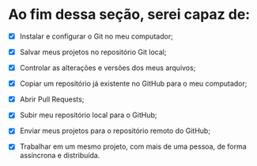 # Ao fim dessa seção, serei capaz de:
- [X] Instalar e configurar o Git no meu computador;

- [X] Salvar meus projetos no repositório Git local;

- [X] Controlar as alterações e versões dos meus arquivos;

- [X] Copiar um repositório já existente no GitHub para o meu computador;

- [X] Abrir Pull Requests;

- [X] Subir meu repositório local para o GitHub;

- [X] Enviar meus projetos para o repositório remoto do GitHub;

- [X] Trabalhar em um mesmo projeto, com mais de uma pessoa, de forma assíncrona e distribuída.